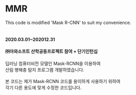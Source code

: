 # MMR
This code is modified 'Mask R-CNN' to suit my convenience.<br>
<br>
#### 2020.03.01~202012.31<br>
#### ㈜아와소프트 산학공동프로젝트 참여 + 단기인턴십<br>
딥러닝 컴퓨터비전 모델인 Mask-RCNN을 이용하여<br>
산림 병해충 탐지 프로그램 개발하였습니다.<br>
<br>
본 코드는 제가 Mask-RCNN 코드를 용이하게 사용하기 위하여<br>
각기 다른 용도에 맞게 수정한 코드입니다.<br>
